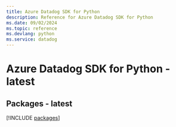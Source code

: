 ```yaml
---
title: Azure Datadog SDK for Python
description: Reference for Azure Datadog SDK for Python
ms.date: 09/02/2024
ms.topic: reference
ms.devlang: python
ms.service: datadog
---
```

# Azure Datadog SDK for Python - latest
## Packages - latest
[!INCLUDE [packages](datadog-index.md)]